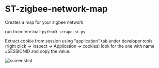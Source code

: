 # ST-zigbee-network-map
Creates a map for your zigbee network


run from terminal:
`python3 scrape-st.py`

Extract cookie from session using "application" tab under developer tools (right click -> inspect -> Application -> cookies)
look for the one with name JSESSIONID and copy the value.


![screenshot](https://raw.githubusercontent.com/TekniskSupport/ST-zigbee-network-map/master/screenshot.png "screenshot")
